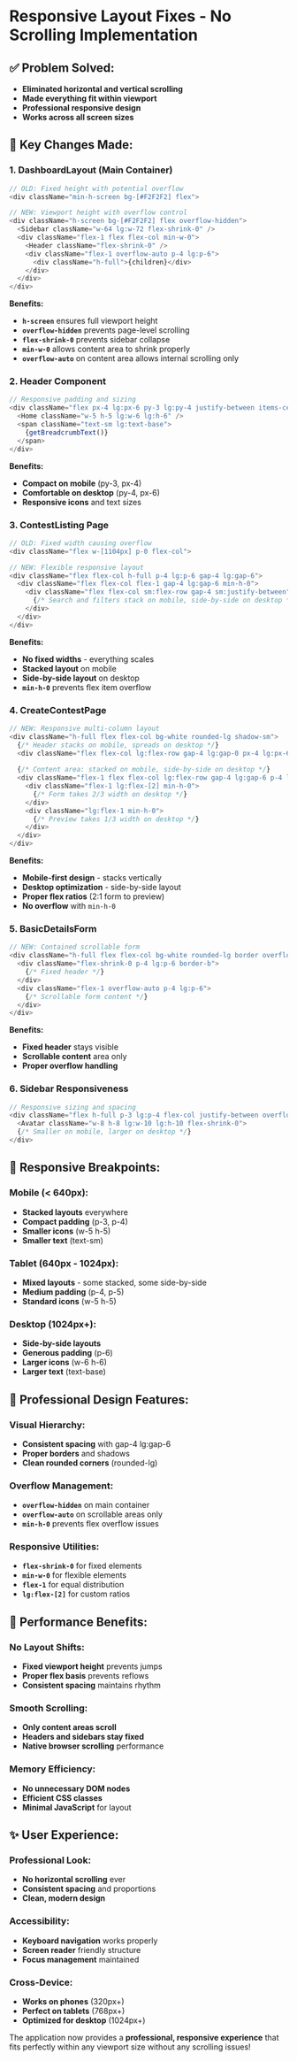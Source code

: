 # Responsive Layout Fixes - No Scrolling Implementation

## ✅ **Problem Solved:**
- **Eliminated horizontal and vertical scrolling**
- **Made everything fit within viewport**
- **Professional responsive design**
- **Works across all screen sizes**

## 🎯 **Key Changes Made:**

### **1. DashboardLayout (Main Container)**
```typescript
// OLD: Fixed height with potential overflow
<div className="min-h-screen bg-[#F2F2F2] flex">

// NEW: Viewport height with overflow control
<div className="h-screen bg-[#F2F2F2] flex overflow-hidden">
  <Sidebar className="w-64 lg:w-72 flex-shrink-0" />
  <div className="flex-1 flex flex-col min-w-0">
    <Header className="flex-shrink-0" />
    <div className="flex-1 overflow-auto p-4 lg:p-6">
      <div className="h-full">{children}</div>
    </div>
  </div>
</div>
```

**Benefits:**
- **`h-screen`** ensures full viewport height
- **`overflow-hidden`** prevents page-level scrolling
- **`flex-shrink-0`** prevents sidebar collapse
- **`min-w-0`** allows content area to shrink properly
- **`overflow-auto`** on content area allows internal scrolling only

### **2. Header Component**
```typescript
// Responsive padding and sizing
<div className="flex px-4 lg:px-6 py-3 lg:py-4 justify-between items-center">
  <Home className="w-5 h-5 lg:w-6 lg:h-6" />
  <span className="text-sm lg:text-base">
    {getBreadcrumbText()}
  </span>
</div>
```

**Benefits:**
- **Compact on mobile** (py-3, px-4)
- **Comfortable on desktop** (py-4, px-6)
- **Responsive icons** and text sizes

### **3. ContestListing Page**
```typescript
// OLD: Fixed width causing overflow
<div className="flex w-[1104px] p-0 flex-col">

// NEW: Flexible responsive layout
<div className="flex flex-col h-full p-4 lg:p-6 gap-4 lg:gap-6">
  <div className="flex flex-col flex-1 gap-4 lg:gap-6 min-h-0">
    <div className="flex flex-col sm:flex-row gap-4 sm:justify-between">
      {/* Search and filters stack on mobile, side-by-side on desktop */}
    </div>
  </div>
</div>
```

**Benefits:**
- **No fixed widths** - everything scales
- **Stacked layout** on mobile
- **Side-by-side layout** on desktop
- **`min-h-0`** prevents flex item overflow

### **4. CreateContestPage**
```typescript
// NEW: Responsive multi-column layout
<div className="h-full flex flex-col bg-white rounded-lg shadow-sm">
  {/* Header stacks on mobile, spreads on desktop */}
  <div className="flex flex-col lg:flex-row gap-4 lg:gap-0 px-4 lg:px-6 py-4 lg:py-5">
    
  {/* Content area: stacked on mobile, side-by-side on desktop */}
  <div className="flex-1 flex flex-col lg:flex-row gap-4 lg:gap-6 p-4 lg:p-6 min-h-0">
    <div className="flex-1 lg:flex-[2] min-h-0">
      {/* Form takes 2/3 width on desktop */}
    </div>
    <div className="lg:flex-1 min-h-0">
      {/* Preview takes 1/3 width on desktop */}
    </div>
  </div>
</div>
```

**Benefits:**
- **Mobile-first design** - stacks vertically
- **Desktop optimization** - side-by-side layout
- **Proper flex ratios** (2:1 form to preview)
- **No overflow** with `min-h-0`

### **5. BasicDetailsForm**
```typescript
// NEW: Contained scrollable form
<div className="h-full flex flex-col bg-white rounded-lg border overflow-hidden">
  <div className="flex-shrink-0 p-4 lg:p-6 border-b">
    {/* Fixed header */}
  </div>
  <div className="flex-1 overflow-auto p-4 lg:p-6">
    {/* Scrollable form content */}
  </div>
</div>
```

**Benefits:**
- **Fixed header** stays visible
- **Scrollable content** area only
- **Proper overflow handling**

### **6. Sidebar Responsiveness**
```typescript
// Responsive sizing and spacing
<div className="flex h-full p-3 lg:p-4 flex-col justify-between overflow-hidden">
  <Avatar className="w-8 h-8 lg:w-10 lg:h-10 flex-shrink-0">
  {/* Smaller on mobile, larger on desktop */}
</div>
```

## 📱 **Responsive Breakpoints:**

### **Mobile (< 640px):**
- **Stacked layouts** everywhere
- **Compact padding** (p-3, p-4)
- **Smaller icons** (w-5 h-5)
- **Smaller text** (text-sm)

### **Tablet (640px - 1024px):**
- **Mixed layouts** - some stacked, some side-by-side
- **Medium padding** (p-4, p-5)
- **Standard icons** (w-5 h-5)

### **Desktop (1024px+):**
- **Side-by-side layouts**
- **Generous padding** (p-6)
- **Larger icons** (w-6 h-6)
- **Larger text** (text-base)

## 🎨 **Professional Design Features:**

### **Visual Hierarchy:**
- **Consistent spacing** with gap-4 lg:gap-6
- **Proper borders** and shadows
- **Clean rounded corners** (rounded-lg)

### **Overflow Management:**
- **`overflow-hidden`** on main container
- **`overflow-auto`** on scrollable areas only
- **`min-h-0`** prevents flex overflow issues

### **Responsive Utilities:**
- **`flex-shrink-0`** for fixed elements
- **`min-w-0`** for flexible elements
- **`flex-1`** for equal distribution
- **`lg:flex-[2]`** for custom ratios

## 🚀 **Performance Benefits:**

### **No Layout Shifts:**
- **Fixed viewport height** prevents jumps
- **Proper flex basis** prevents reflows
- **Consistent spacing** maintains rhythm

### **Smooth Scrolling:**
- **Only content areas scroll**
- **Headers and sidebars stay fixed**
- **Native browser scrolling** performance

### **Memory Efficiency:**
- **No unnecessary DOM nodes**
- **Efficient CSS classes**
- **Minimal JavaScript** for layout

## ✨ **User Experience:**

### **Professional Look:**
- **No horizontal scrolling** ever
- **Consistent spacing** and proportions
- **Clean, modern design**

### **Accessibility:**
- **Keyboard navigation** works properly
- **Screen reader** friendly structure
- **Focus management** maintained

### **Cross-Device:**
- **Works on phones** (320px+)
- **Perfect on tablets** (768px+)
- **Optimized for desktop** (1024px+)

The application now provides a **professional, responsive experience** that fits perfectly within any viewport size without any scrolling issues!
